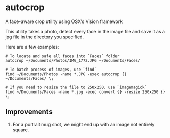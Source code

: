 # autocrop
A face-aware crop utility using OSX's Vision framework

This utility takes a photo, detect every face in the image file and 
save it as a jpg file in the directory you specified. 

Here are a few examples:

```shell
# To locate and safe all faces into `Faces` folder
autocrop ~/Documents/Photos/IMG_1772.JPG ~/Documents/Faces/

# To batch process of images, use `find`
find ~/Documents/Photos -name *.JPG -exec autocrop {} ~/Documents/Faces/ \;

# If you need to resize the file to 250x250, use `imagemagick`
find ~/Documents/Faces -name *.jpg -exec convert {} -resize 250x250 {} \;
```

## Improvements

1. For a portrait mug shot, we might end up with an image not entirely square.


